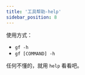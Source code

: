 ```yaml
---
title: '工具帮助-help'
sidebar_position: 8
---
```


使用方式：

- `gf -h`
- `gf [COMMAND] -h`

任何不懂的，就用 `help` 看看吧。